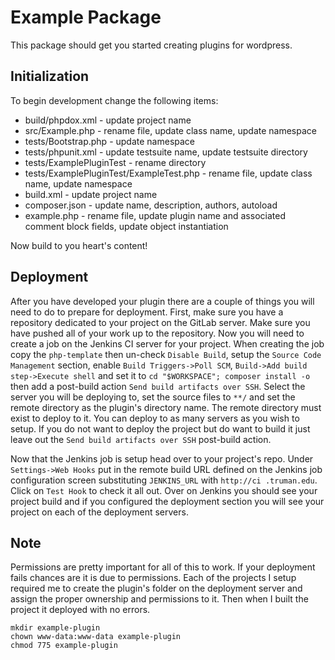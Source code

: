 # Example Package
This package should get you started creating plugins for wordpress.

## Initialization
To begin development change the following items:
* build/phpdox.xml - update project name
* src/Example.php - rename file, update class name, update namespace
* tests/Bootstrap.php - update namespace
* tests/phpunit.xml - update testsuite name, update testsuite directory
* tests/ExamplePluginTest - rename directory
* tests/ExamplePluginTest/ExampleTest.php - rename file, update class name, update namespace
* build.xml - update project name
* composer.json - update name, description, authors, autoload
* example.php - rename file, update plugin name and associated comment block fields, update object instantiation

Now build to you heart's content!

## Deployment
After you have developed your plugin there are a couple of things you will need to do to prepare for deployment.
First, make sure you have a repository dedicated to your project on the GitLab server. Make sure you have pushed all
of your work up to the repository. Now you will need to create a job on the Jenkins CI server for your project. When
creating the job copy the `php-template` then un-check `Disable Build`, setup the `Source Code Management` section,
enable `Build Triggers->Poll SCM`, `Build->Add build step->Execute shell` and set it to 
`cd "$WORKSPACE"; composer install -o` then add a post-build action `Send build artifacts over SSH`. Select the server 
you will be deploying to, set the source files to `**/` and set the remote directory as the plugin's directory name.
The remote directory must exist to deploy to it.
You can deploy to as many servers as you wish to setup. If you do not want to deploy the project but do want to 
build it just leave out the `Send build artifacts over SSH` post-build action. 

Now that the Jenkins job is setup head over to your project's repo. Under `Settings->Web Hooks` put in the remote
build URL defined on the Jenkins job configuration screen substituting `JENKINS_URL` with `http://ci
.truman.edu`. Click on `Test Hook` to check it all out. Over on Jenkins you should see your project build and 
if you configured the deployment section you will see your project on each of the deployment servers.

## Note
Permissions are pretty important for all of this to work. If your deployment fails chances are it is due to
permissions. Each of the projects I setup required me to create the plugin's folder on the deployment server and
assign the proper ownership and permissions to it. Then when I built the project it deployed with no errors.
```shell
mkdir example-plugin
chown www-data:www-data example-plugin
chmod 775 example-plugin
```